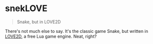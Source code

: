 # snekLOVE

> Snake, but in LOVE2D

There's not much else to say. It's the classic game Snake, but written in [LOVE2D](https://love2d.org), a free Lua game engine. Neat, right?